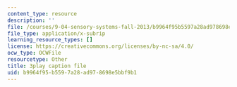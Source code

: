 ```yaml
---
content_type: resource
description: ''
file: /courses/9-04-sensory-systems-fall-2013/b9964f95b5597a28ad978698e5bbf9b1_oPb9AWMN2fY.srt
file_type: application/x-subrip
learning_resource_types: []
license: https://creativecommons.org/licenses/by-nc-sa/4.0/
ocw_type: OCWFile
resourcetype: Other
title: 3play caption file
uid: b9964f95-b559-7a28-ad97-8698e5bbf9b1
---
```

